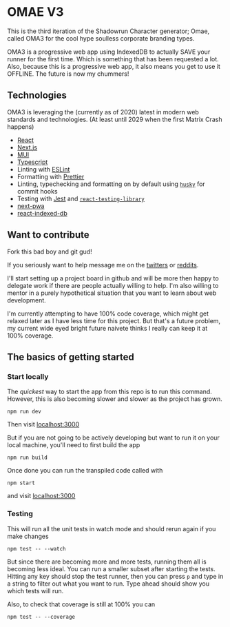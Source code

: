 # OMAE V3

This is the third iteration of the Shadowrun Character generator; Omae, called OMA3 for the cool hype soulless corporate branding types.

OMA3 is a progressive web app using IndexedDB to actually SAVE your runner for the first time. Which is something that has been requested a lot. Also, because this is a progressive web app, it also means you get to use it OFFLINE. The future is now my chummers!

## Technologies

OMA3 is leveraging the (currently as of 2020) latest in modern web standards and technologies. (At least until 2029 when the first Matrix Crash happens)

- [React](https://reactjs.org/)
- [Next.js](https://nextjs.org/)
- [MUI](https://mui.com/)
- [Typescript](https://www.typescriptlang.org/)
- Linting with [ESLint](https://eslint.org/)
- Formatting with [Prettier](https://prettier.io/)
- Linting, typechecking and formatting on by default using [`husky`](https://github.com/typicode/husky) for commit hooks
- Testing with [Jest](https://jestjs.io/) and [`react-testing-library`](https://testing-library.com/docs/react-testing-library/intro)
- [next-pwa](https://github.com/shadowwalker/next-pwa#readme)
- [react-indexed-db](https://github.com/assuncaocharles/react-indexed-db)

## Want to contribute

Fork this bad boy and git gud!

If you seriously want to help message me on the [twitters](https://twitter.com/dethstrobe) or [reddits](https://www.reddit.com/user/dethstrobe).

I'll start setting up a project board in github and will be more then happy to delegate work if there are people actually willing to help. I'm also willing to mentor in a purely hypothetical situation that you want to learn about web development.

I'm currently attempting to have 100% code coverage, which might get relaxed later as I have less time for this project. But that's a future problem, my current wide eyed bright future naivete thinks I really can keep it at 100% coverage.

## The basics of getting started

### Start locally

The _quickest_ way to start the app from this repo is to run this command.
However, this is also becoming slower and slower as the project has grown.

```
npm run dev
```

Then visit [localhost:3000](http://localhost:3000/)

But if you are not going to be actively developing but want to run it on your local machine, you'll need to first build the app

```
npm run build
```

Once done you can run the transpiled code called with

```
npm start
```

and visit [localhost:3000](http://localhost:3000/)

### Testing

This will run all the unit tests in watch mode and should rerun again if you make changes

```
npm test -- --watch
```

But since there are becoming more and more tests, running them all is becoming less ideal.
You can run a smaller subset after starting the tests. Hitting any key should stop the test runner, then you can press `p` and type in a string to filter out what you want to run. Type ahead should show you which tests will run.

Also, to check that coverage is still at 100% you can

```
npm test -- --coverage
```
